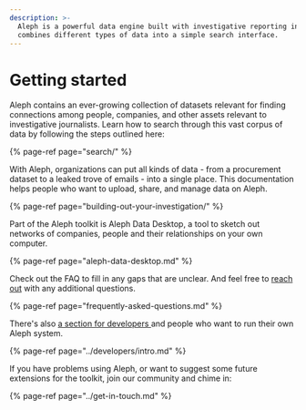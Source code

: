```yaml
---
description: >-
  Aleph is a powerful data engine built with investigative reporting in mind. It
  combines different types of data into a simple search interface.
---
```


# Getting started

Aleph contains an ever-growing collection of datasets relevant for finding connections among people, companies, and other assets relevant to investigative journalists. Learn how to search through this vast corpus of data by following the steps outlined here:

{% page-ref page="search/" %}

With Aleph, organizations can put all kinds of data - from a procurement dataset to a leaked trove of emails - into a single place. This documentation helps people who want to upload, share, and manage data on Aleph.

{% page-ref page="building-out-your-investigation/" %}

Part of the Aleph toolkit is Aleph Data Desktop, a tool to sketch out networks of companies, people and their relationships on your own computer.

{% page-ref page="aleph-data-desktop.md" %}

Check out the FAQ to fill in any gaps that are unclear. And feel free to [reach out](../get-in-touch.md) with any additional questions.

{% page-ref page="frequently-asked-questions.md" %}

There's also [a section for developers ](../developers/intro.md)and people who want to run their own Aleph system. 

{% page-ref page="../developers/intro.md" %}

If you have problems using Aleph, or want to suggest some future extensions for the toolkit, join our community and chime in:

{% page-ref page="../get-in-touch.md" %}



